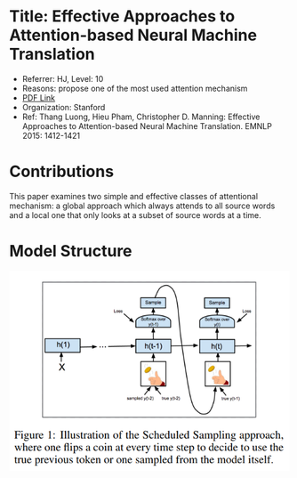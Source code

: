 # Title: Effective Approaches to Attention-based Neural Machine Translation
+ Referrer: HJ, Level: 10
+ Reasons: propose one of the most used attention mechanism
+ [PDF Link](https://arxiv.org/pdf/1506.03099.pdf)  
+ Organization: Stanford
+ Ref: 	Thang Luong, Hieu Pham, Christopher D. Manning: Effective Approaches to Attention-based Neural Machine Translation. EMNLP 2015: 1412-1421

# Contributions
This paper examines two simple and effective classes of attentional mechanism: a global approach which always attends to all source words and a local one that only looks at a subset of source words at a time.

# Model Structure
![Scheduled Sampling](../Images/Scheduled_Sampling.png)


